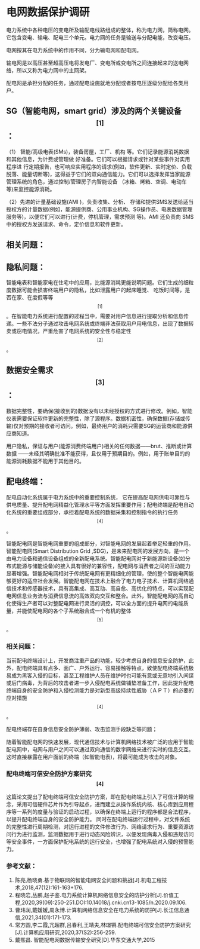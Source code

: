 # **电网数据保护调研**



电力系统中各种电压的变电所及输配电线路组成的整体，称为电力网，简称电网。它包含变电、输电、配电三个单元。电力网的任务是输送与分配电能，改变电压。

电网按其在电力系统中的作用不同，分为输电网和配电网。

输电网是以高压甚至超高压电将发电厂、变电所或变电所之间连接起来的送电网络，所以又称为电力网中的主网架。

配电网是承担分配的任务，通过配电设施就地分配或者按电压逐级分配给各类用户。



## **SG（智能电网，smart grid）涉及的两个关键设备$$^{[1]}$$**：

（1） 智能/高级电表(SMs)，装备房屋，工厂、机构 等。它们记录能源消耗数据和其他信息，为计费或管理做 好准备。它们可以根据请求或针对某些事件对实用程序进 行定期报告，也可响应实用程序的请求(例如，软件更新、实时定价、负载脱落、能量切断等)，这得益于它们的双向通信能力。它们可以选择发挥当家能源管理系统的角色，通过控制/管理房子内智能设备 （冰箱、烤箱、空调、电动车等)来监控能源消耗。 

（2）先进的计量基础设施(AMI )，负责收集、分析、 存储和提供SMS发送给适当授权方的计量数据(例如，能源提供商、公用事业机构、SG操作员、电表数据管理服务等)，以便它们可以进行(计费，停机管理，需求预测 等)。AMI 还负责向 SMS 中的授权方发送请求、命令，定价信息和软件更新。



## **相关问题：**

## **隐私问题：**

智能电表和智能家电在住宅中的应用，比能源消耗更能说明问题。它们生成的细粒度数据可能会损害终端用户的隐私，比如泄露用户的起床睡觉、 吃饭时间等，是否在家、在度假等等$$^{[1]}$$。在智能电力系统进行配置的过程当中，需要对用户信息进行提取分析和信息传递。一些不法分子通过攻击电网系统或终端非法获取用户用电信息，出现了数据转卖或窃电情况，严重危害了电网系统的安全性与稳定性$$^{[2]}$$。 



## **数据安全需求$$^{[3]}$$：**

数据完整性，要确保(接收到的)数据没有以未经授权的方式进行修改。例如，智能仪表需要保证软件更新的完整性，除了源程序。数据机密性，确保数据(存储或传输)仅对预期的接收者可访问。例如，最终用户的消耗只需要SG的运营商和能源供应商知道。 



用户隐私，保证与用户(能源消费终端用户)相关的任何数据——brut、推断或计算数据 ——未经其明确批准不能获得，且仅用于预期目的。例如，用于账单目的的能源消耗数据不能用于其他目的。



## **配电终端：**

配电自动化系统属于电力系统中的重要控制系统， 它在提高配电网供电可靠性与供电质量、提升配电网精益化管理水平等方面发挥重要作用；配电终端是配电自动化系统的重要组成部分，承担着配电系统的数据采集和控制指令的执行任务$$^{[4]}$$。

智能配电网是智能电网重要的组成部分，对智能电网的发展起着举足轻重的作用。智能配电网(Smart Distribution Grid ,SDG)，是未来配电网的发展方向，是一个由电力设备和通信设备组成的全新配电系统。智能配电网对于新能源新设备(如分布式能源与储能设备)的接入具有很好的兼容性，配电网与消费者之间的互动能力显著增强。智能配电网相对于传统配电网有更精细化的管理，使的整个智能电网能够更好的适应社会发展。智能配电网在技术上融合了电力电子技术、计算机网络通信技术和传感器技术，具有高集成、高互动、高自愈、高优化的特点，可以实现配电网信息业务流与消费信息流的高效双向交互和整合。此外，智能配电网的高自动化使得生产者可以对整配电网进行灵活的调控，可以全方面的提升电网的电能质量，并能使配电网的各个子系统融合成一个有机的整体$$^{[5]}$$。





### 相关问题：

当前配电终端设计上，开发商注重产品的功能，较少考虑自身的信息安全防护，此外，配电终端具有点多、面广、户外运行、容易接触等特点，致使配电终端系统极易成为黑客入侵的目标，甚至工程维护人员在维护时也可能有意或无意地引入间谍或后门病毒，为背后的攻击者进一步入侵配电系统做铺垫准备工作，因此提升配电终端自身的安全防护和入侵检测能力是对新型高级持续性威胁（ＡＰＴ）的必要的应对措施$$^{[4]}$$。

配电终端存在自身信息安全防护薄弱、攻击监测手段缺乏等问题；



随着智能配电网的快速发展，现代通信技术与计算机网络技术被广泛的应用于智能配电网中，电网与用户之间可以通过双向通信的数字网络来进行实时的信息交互。这时直接暴露在用户面前的终端（如智能电表)，将最可能成为攻击的对象。





### **配电终端可信安全防护方案研究$$^{[4]}$$**  

这篇论文提出了配电终端可信安全防护方案，即在配电终端上引入了可信计算的理念，采用可信硬件芯片作为引导起点，进而建立从操作系统内核、核心库到应用程序等一系列的度量与验证的启动过程，以确保在终端上运行的程序都是合法程序，以提升配电终端自身的安全防护能力。 同时在配电终端运行过程中，对文件系统的完整性进行周期检测，对运行进程的文件修改行为、网络请求行为、重要资源访问行为进行监测，监测数据用于进行动态风险辨识，以便发现病毒入侵和违规访问等安全事件，一方面保护配电系统的运行安全，也增强了配电系统对入侵的预警能力。



### **参考文献**：

1. 陈亮,杨晓勇.基于物联网的智能电网安全问题和挑战[J].机电工程技术,2018,47(12):161-163+176.
2. 程晓岩,丛鹏,赵子鉴.电力系统计算机网络信息安全的防护分析[J].价值工程,2020,39(09):250-251.DOI:10.14018/j.cnki.cn13-1085/n.2020.09.106.
3. 曹玮润,戴媛媛,周永博.计算机网络信息安全在电力系统的防护[J].长江信息通信,2021,34(01):171-173.
4. 常方圆,李二霞,亢超群,吕春利,王靖夫,林璟锵.配电终端可信安全防护方案研究[J].计算机应用研究,2020,37(S2):256-259.
5. 戴熙昌. 智能配电网数据传输安全研究[D].华东交通大学,2015